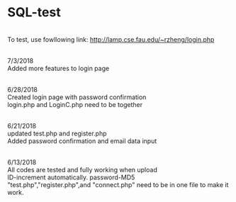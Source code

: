 # SQL-test
<br> To test, use fowllowing link: http://lamp.cse.fau.edu/~rzheng/login.php

<br>7/3/2018
<br>Added more features to login page

<br>6/28/2018
<br>Created login page with password confirmation
<br>login.php and LoginC.php need to be together

<br>6/21/2018
<br>updated test.php and register.php
<br>Added password confirmation and email data input

<br>6/13/2018
<br>All codes are tested and fully working when upload
<br>ID-increment automatically. password-MD5
<br>"test.php","register.php",and "connect.php" need to be in one file to make it work. 
